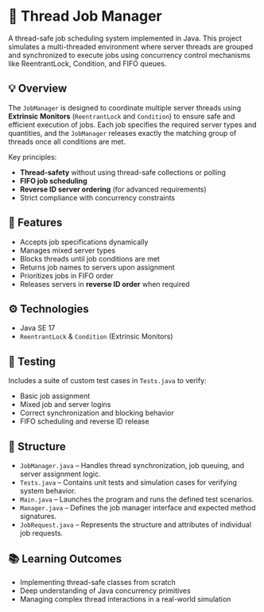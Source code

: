 # 🧵 Thread Job Manager

A thread-safe job scheduling system implemented in Java. This project simulates a multi-threaded environment where server threads are grouped and synchronized to execute jobs using concurrency control mechanisms like ReentrantLock, Condition, and FIFO queues.

## 💡 Overview

The `JobManager` is designed to coordinate multiple server threads using **Extrinsic Monitors** (`ReentrantLock` and `Condition`) to ensure safe and efficient execution of jobs. Each job specifies the required server types and quantities, and the `JobManager` releases exactly the matching group of threads once all conditions are met.

Key principles:
- **Thread-safety** without using thread-safe collections or polling
- **FIFO job scheduling**
- **Reverse ID server ordering** (for advanced requirements)
- Strict compliance with concurrency constraints

## 🚀 Features

- Accepts job specifications dynamically
- Manages mixed server types
- Blocks threads until job conditions are met
- Returns job names to servers upon assignment
- Prioritizes jobs in FIFO order
- Releases servers in **reverse ID order** when required

## ⚙️ Technologies

- Java SE 17
- `ReentrantLock` & `Condition` (Extrinsic Monitors)

## 🧪 Testing

Includes a suite of custom test cases in `Tests.java` to verify:
- Basic job assignment
- Mixed job and server logins
- Correct synchronization and blocking behavior
- FIFO scheduling and reverse ID release

## 📁 Structure

- `JobManager.java` – Handles thread synchronization, job queuing, and server assignment logic.  
- `Tests.java` – Contains unit tests and simulation cases for verifying system behavior.  
- `Main.java` – Launches the program and runs the defined test scenarios.  
- `Manager.java` – Defines the job manager interface and expected method signatures.  
- `JobRequest.java` – Represents the structure and attributes of individual job requests.  

## 📚 Learning Outcomes

- Implementing thread-safe classes from scratch
- Deep understanding of Java concurrency primitives
- Managing complex thread interactions in a real-world simulation
